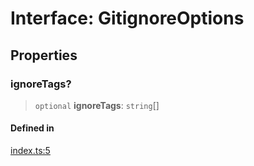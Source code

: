 # Interface: GitignoreOptions

## Properties

### ignoreTags?

> `optional` **ignoreTags**: `string`[]

#### Defined in

[index.ts:5](https://github.com/andreisergiu98/baeta/blob/277f62f15bfdecc05d507a84e60b62e5bc08a747/packages/plugin-gitignore/index.ts#L5)
